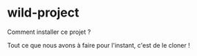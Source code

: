 # wild-project

Comment installer ce projet ?

Tout ce que nous avons à faire pour l'instant, c'est de le cloner !
